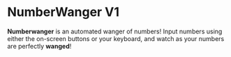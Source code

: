 # NumberWanger V1

**Numberwanger** is an automated wanger of numbers! Input numbers using either the on-screen buttons or your keyboard, and watch as your numbers are perfectly **wanged**!